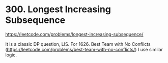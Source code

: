 # 300. Longest Increasing Subsequence

https://leetcode.com/problems/longest-increasing-subsequence/

It is a classic DP question, LIS.
For 1626. Best Team with No Conflicts (https://leetcode.com/problems/best-team-with-no-conflicts/)
I use similar logic.

